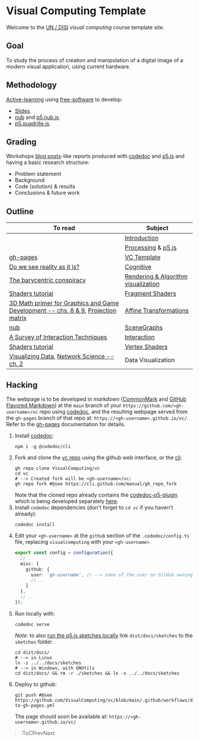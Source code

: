 # Visual Computing Template

Welcome to the [UN / DISI](http://www.ingenieria.unal.edu.co/dependencias/departamentos/departamento-de-ingenieria-de-sistemas-e-industrial) _visual computing_ course template site.

## Goal

To study the process of creation and manipulation of a digital image of a modern visual application, using current hardware.

## Methodology

[Active-learning](https://en.wikipedia.org/wiki/Active_learning) using [free-software](https://en.wikipedia.org/wiki/Free_software) to develop:

* [Slides](https://github.com/orgs/VisualComputing/teams/presentations/repositories).
* [nub](https://github.com/VisualComputing/nub) and [p5.nub.js](https://github.com/VisualComputing/p5.nub.js).
* [p5.quadrille.js](https://github.com/objetos/p5.quadrille.js).

## Grading

Workshops [blog posts](https://en.wikipedia.org/wiki/Edublog)-like reports produced with [codedoc](https://codedoc.cc/) and [p5.js](https://p5js.org/) and having a basic research structure:
  * Problem statement
  * Background
  * Code (solution) & results
  * Conclusions & future work

## Outline

| To read | Subject                                                            | 
|------------|--------------------------------------------------------------------|
|            | [Introduction](https://github.com/VisualComputing/Introduction)    |
|            | [Processing](https://processing.org/) & [p5.js](https://p5js.org/) |
| [gh-pages](https://pages.github.com/) | [VC Template](https://visualcomputing.github.io/vc/) |
| [Do we see reality as it is?](http://y2u.be/oYp5XuGYqqY) | [Cognitive](https://github.com/VisualComputing/Cognitive) | 
| [The barycentric conspiracy](https://fgiesen.wordpress.com/2013/02/06/the-barycentric-conspirac/) | [Rendering & Algorithm visualization](https://github.com/VisualComputing/Rendering) | 
| [Shaders tutorial](https://processing.org/tutorials/pshader/) | [Fragment Shaders](https://github.com/VisualComputing/FragmentShaders) |
| [3D Math primer for Graphics and Game Development -- chs. 8 & 9](https://tfetimes.com/wp-content/uploads/2015/04/F.Dunn-I.Parberry-3D-Math-Primer-for-Graphics-and-Game-Development.pdf), [Projection matrix](http://www.songho.ca/opengl/gl_projectionmatrix.html) | [Affine Transformations](https://github.com/VisualComputing/Transformations) |
| [nub](https://github.com/VisualComputing/nub) | [SceneGraphs](https://github.com/VisualComputing/SceneGraphs) |
| [A Survey of Interaction Techniques](https://hal.inria.fr/hal-00789413/document) | [Interaction](https://github.com/VisualComputing/Interaction) |
| [Shaders tutorial](https://processing.org/tutorials/pshader/) | [Vertex Shaders](https://github.com/VisualComputing/VertexShaders) |
| [Visualizing Data](http://media.espora.org/mgoblin_media/media_entries/1633/Visualizing_Data.pdf), [Network Science -- ch. 2](http://networksciencebook.com/chapter/2) | Data Visualization | 

## Hacking

The webpage is to be developed in _markdown_ ([CommonMark](https://spec.commonmark.org/0.29/) and [GitHub Flavored Markdown](https://github.github.com/gfm/)) at the `main` branch of your `https://github.com/<gh-username>/vc` repo using [codedoc](https://codedoc.cc/), and the resulting webpage served from the `gh-pages` branch of that repo at: `https://<gh-username>.github.io/vc/`. Refer to the [gh-pages](https://pages.github.com/) documentation for details.

1. Install [codedoc](https://codedoc.cc/):
   ```shell
   npm i -g @codedoc/cli
   ```
2. Fork and clone the [vc repo](https://github.com/VisualComputing/vc/) using the github web interface, or the [cli](https://cli.github.com/):
   ```shell
   gh repo clone VisualComputing/vc
   cd vc
   # --> Created fork will be <gh-username>/vc:
   gh repo fork #@see https://cli.github.com/manual/gh_repo_fork
   ```
   Note that the cloned repo already contains the [codedoc-p5-plugin](https://github.com/VisualComputing/vc/tree/main/.codedoc/components/p5) which is being developed separately [here](https://github.com/VisualComputing/codedoc-p5-plugin).
3. Install  `codedoc` dependencies (don't forget to `cd vc` if you haven't already):
   ```shell
   codedoc install
   ```
4. Edit your `<gh-username>` at the `github` section of the `.codedoc/config.ts` file, replacing `visualcomputing` with your `<gh-username>`.
   ```ts | config.ts
   export const config = configuration({
     // ..
     misc: {
       github: {
         user: 'gh-username', // --> name of the user on GitHub owning the repo
         // ..
       }
     },
     // ..
   });
   ```
5. Run locally with:
   ```shell
   codedoc serve
   ```
   *Note:* to also [run the p5.js sketches locally](https://codedoc.cc/docs/config/output#build-files-on-git) link `dist/docs/sketches` to the `sketches` folder.
   ```shell
   cd dist/docs/
   # --> in Linux
   ln -s ../../docs/sketches
   # --> in Windows, with GNUtils    
   cd dist/docs/ && rm -r ./sketches && ln -s ../../docs/sketches 
   ```
6. Deploy to github:
   ```shell
   git push #@see https://github.com/VisualComputing/vc/blob/main/.github/workflows/deploy-to-gh-pages.yml
   ```
   The page should soon be available at: `https://<gh-username>.github.io/vc/`

> :ToCPrevNext